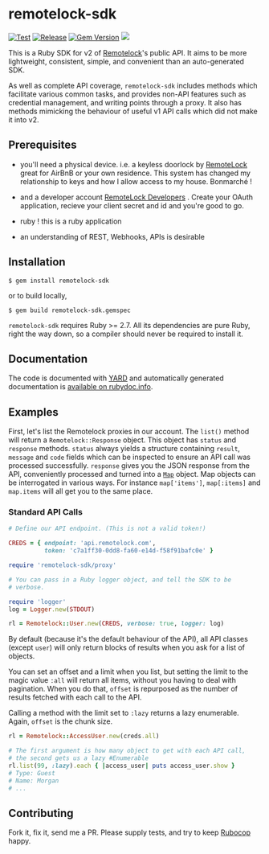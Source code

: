 # remotelock-sdk
[![Test](https://github.com/morganism/remotelock-sdk/actions/workflows/test.yml/badge.svg?branch=master)](https://github.com/morganism/remotelock-sdk/actions/workflows/test.yml) [![Release](https://github.com/morganism/remotelock-sdk/actions/workflows/release.yml/badge.svg?branch=master)](https://github.com/morganism/remotelock-sdk/actions/workflows/release.yml)  [![Gem Version](https://badge.fury.io/rb/remotelock-sdk.svg)](https://badge.fury.io/rb/remotelock-sdk) ![](http://ruby-gem-downloads-badge.herokuapp.com/remotelock-sdk?type=total)

This is a Ruby SDK for v2 of
[Remotelock](https://www.remotelock.com/)'s public API. It aims to be
more lightweight, consistent, simple, and convenient than an
auto-generated SDK.

As well as complete API coverage, `remotelock-sdk` includes methods
which facilitate various common tasks, and provides non-API
features such as credential management, and writing points through a
proxy. It also has methods mimicking the behaviour of useful v1 API
calls which did not make it into v2.

## Prerequisites

- you'll need a physical device. i.e. a keyless doorlock by [RemoteLock](https://remotelock.com/hardware/locks-we-support/) great for AirBnB or your own residence. This system has changed my relationship to keys and how I allow access to my house. Bonmarché !

- and a developer account [RemoteLock Developers](https://developer.remotelock.com/users/sign_in) . Create your OAuth application, recieve your client secret and id and you're good to go.

- ruby ! this is a ruby application

- an understanding of REST, Webhooks, APIs is desirable
  

## Installation

```
$ gem install remotelock-sdk
```

or to build locally,

```
$ gem build remotelock-sdk.gemspec
```

`remotelock-sdk` requires Ruby >= 2.7. All its dependencies are pure
Ruby, right the way down, so a compiler should never be required to
install it.

## Documentation

The code is documented with [YARD](http://yardoc.org/) and
automatically generated documentation is [available on
rubydoc.info](http://www.rubydoc.info/gems/remotelock-sdk/).

## Examples

First, let's list the Remotelock proxies in our account. The `list()`
method will return a `Remotelock::Response` object. This object has
`status` and `response` methods. `status` always yields a structure
containing `result`, `message` and `code` fields which can be
inspected to ensure an API call was processed successfully.
`response` gives you the JSON response from the API, conveniently
processed and turned into a [`Map`](https://github.com/ahoward/map)
object. Map objects can be interrogated in various ways. For
instance `map['items']`, `map[:items]` and `map.items` will all get
you to the same place.

### Standard API Calls

```ruby
# Define our API endpoint. (This is not a valid token!)

CREDS = { endpoint: 'api.remotelock.com',
          token: 'c7a1ff30-0dd8-fa60-e14d-f58f91bafc0e' }

require 'remotelock-sdk/proxy'

# You can pass in a Ruby logger object, and tell the SDK to be
# verbose.

require 'logger'
log = Logger.new(STDOUT)

rl = Remotelock::User.new(CREDS, verbose: true, logger: log)
```

By default (because it's the default behaviour of the API),
all API classes (except `user`) will only return blocks of results
when you ask for a list of objects.


You can set an offset and a limit when you list, but setting the
limit to the magic value `:all` will return all items, without you
having to deal with pagination. When you do that, `offset` is repurposed as
the number of results fetched with each call to the API.

Calling a method with the limit set to `:lazy` returns a lazy
enumerable. Again, `offset` is the chunk size.

```ruby
rl = Remotelock::AccessUser.new(creds.all)

# The first argument is how many object to get with each API call,
# the second gets us a lazy #Enumerable
rl.list(99, :lazy).each { |access_user| puts access_user.show }
# Type: Guest
# Name: Morgan 
# ...
```

## Contributing

Fork it, fix it, send me a PR. Please supply tests, and try to keep
[Rubocop](https://github.com/bbatsov/rubocop) happy.
